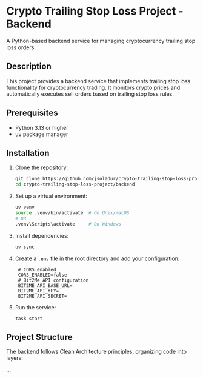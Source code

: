 # Crypto Trailing Stop Loss Project - Backend

A Python-based backend service for managing cryptocurrency trailing stop loss orders.

## Description

This project provides a backend service that implements trailing stop loss functionality for cryptocurrency trading. It monitors crypto prices and automatically executes sell orders based on trailing stop loss rules.

## Prerequisites

- Python 3.13 or higher
- uv package manager

## Installation

1. Clone the repository:
   ```bash
   git clone https://github.com/jsoladur/crypto-trailing-stop-loss-project.git
   cd crypto-trailing-stop-loss-project/backend
   ```

2. Set up a virtual environment:
   ```bash
   uv venv
   source .venv/bin/activate  # On Unix/macOS
   # OR
   .venv\Scripts\activate     # On Windows
   ```

3. Install dependencies:
   ```bash
   uv sync
   ```

4. Create a `.env` file in the root directory and add your configuration:
   ```
    # CORS enabled
    CORS_ENABLED=false
    # Bit2Me API configuration
    BIT2ME_API_BASE_URL=
    BIT2ME_API_KEY=
    BIT2ME_API_SECRET=
   ```

6. Run the service:
   ```
   task start
   ```  

## Project Structure

The backend follows Clean Architecture principles, organizing code into layers:

...
